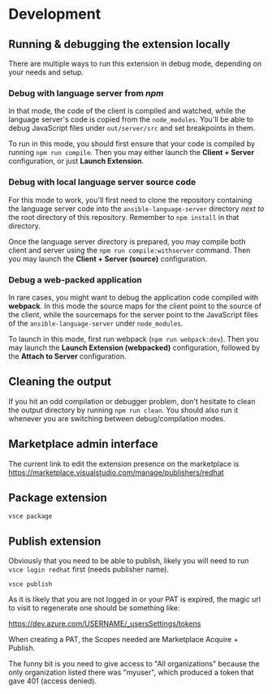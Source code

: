 # Development

## Running & debugging the extension locally
There are multiple ways to run this extension in debug mode, depending on
your needs and setup.

### Debug with language server from *npm*
In that mode, the code of the client is compiled and watched, while the language
server's code is copied from the `node_modules`. You'll be able to debug
JavaScript files under `out/server/src` and set breakpoints in them.

To run in this mode, you should first ensure that your code is compiled by
running `npm run compile`. Then you may either launch the **Client + Server**
configuration, or just **Launch Extension**.

### Debug with local language server source code
For this mode to work, you'll first need to clone the repository containing the
language server code into the `ansible-language-server` directory *next to* the
root directory of this repository. Remember to `npm install` in that directory.

Once the language server directory is prepared, you may compile both client and
server using the `npm run compile:withserver` command. Then you may launch the
**Client + Server (source)** configuration.

### Debug a web-packed application
In rare cases, you might want to debug the application code compiled with
**webpack**. In this mode the source maps for the client point to the source of
the client, while the sourcemaps for the server point to the JavaScript files of
the `ansible-language-server` under `node_modules`.

To launch in this mode, first run webpack (`npm run webpack:dev`). Then you may
launch the **Launch Extension (webpacked)** configuration, followed by the
**Attach to Server** configuration.

## Cleaning the output
If you hit an odd compilation or debugger problem, don't hesitate to clean the
output directory by running `npm run clean`. You should also run it whenever you
are switching between debug/compilation modes.

## Marketplace admin interface

The current link to edit the extension presence on the marketplace is
https://marketplace.visualstudio.com/manage/publishers/redhat

## Package extension

```shell
vsce package
```

## Publish extension

Obviously that you need to be able to publish, likely you will
need to run `vsce login redhat` first (needs publisher name).

```shell
vsce publish
```

As it is likely that you are not logged in or your PAT is expired, the magic
url to visit to regenerate one should be something like:

https://dev.azure.com/USERNAME/_usersSettings/tokens

When creating a PAT, the Scopes needed are Marketplace Acquire + Publish.

The funny bit is you need to give access to "All organizations" because
the only organization listed there was "myuser", which produced a token
that gave 401 (access denied).
